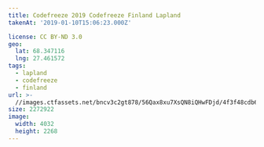 ```yaml
---
title: Codefreeze 2019 Codefreeze Finland Lapland
takenAt: '2019-01-10T15:06:23.000Z'

license: CC BY-ND 3.0
geo:
  lat: 68.347116
  lng: 27.461572
tags:
  - lapland
  - codefreeze
  - finland
url: >-
  //images.ctfassets.net/bncv3c2gt878/56Qax8xu7XsQN8iQHwFDjd/4f3f48cdb6c26bb6705a4c86cf2ea53b/codefreeze-2019-codefreeze-finland-lapland_32863158418_o
size: 2272922
image:
  width: 4032
  height: 2268
---
```

